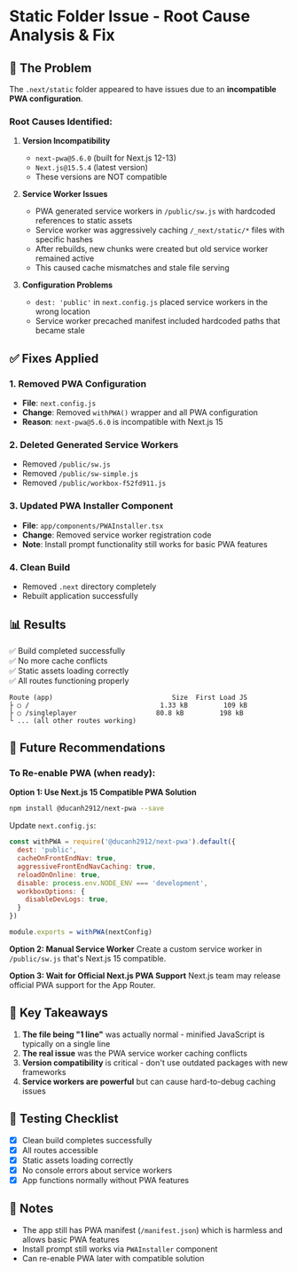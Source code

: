 # Static Folder Issue - Root Cause Analysis & Fix

## 🐛 The Problem

The `.next/static` folder appeared to have issues due to an **incompatible PWA configuration**.

### Root Causes Identified:

1. **Version Incompatibility**
   - `next-pwa@5.6.0` (built for Next.js 12-13)
   - `Next.js@15.5.4` (latest version)
   - These versions are NOT compatible

2. **Service Worker Issues**
   - PWA generated service workers in `/public/sw.js` with hardcoded references to static assets
   - Service worker was aggressively caching `/_next/static/*` files with specific hashes
   - After rebuilds, new chunks were created but old service worker remained active
   - This caused cache mismatches and stale file serving

3. **Configuration Problems**
   - `dest: 'public'` in `next.config.js` placed service workers in the wrong location
   - Service worker precached manifest included hardcoded paths that became stale

## ✅ Fixes Applied

### 1. Removed PWA Configuration
- **File**: `next.config.js`
- **Change**: Removed `withPWA()` wrapper and all PWA configuration
- **Reason**: `next-pwa@5.6.0` is incompatible with Next.js 15

### 2. Deleted Generated Service Workers
- Removed `/public/sw.js`
- Removed `/public/sw-simple.js`
- Removed `/public/workbox-f52fd911.js`

### 3. Updated PWA Installer Component
- **File**: `app/components/PWAInstaller.tsx`
- **Change**: Removed service worker registration code
- **Note**: Install prompt functionality still works for basic PWA features

### 4. Clean Build
- Removed `.next` directory completely
- Rebuilt application successfully

## 📊 Results

✅ Build completed successfully  
✅ No more cache conflicts  
✅ Static assets loading correctly  
✅ All routes functioning properly  

```
Route (app)                              Size  First Load JS
├ ○ /                                 1.33 kB         109 kB
├ ○ /singleplayer                    80.8 kB         198 kB
└ ... (all other routes working)
```

## 🔮 Future Recommendations

### To Re-enable PWA (when ready):

**Option 1: Use Next.js 15 Compatible PWA Solution**
```bash
npm install @ducanh2912/next-pwa --save
```

Update `next.config.js`:
```javascript
const withPWA = require('@ducanh2912/next-pwa').default({
  dest: 'public',
  cacheOnFrontEndNav: true,
  aggressiveFrontEndNavCaching: true,
  reloadOnOnline: true,
  disable: process.env.NODE_ENV === 'development',
  workboxOptions: {
    disableDevLogs: true,
  }
})

module.exports = withPWA(nextConfig)
```

**Option 2: Manual Service Worker**
Create a custom service worker in `/public/sw.js` that's Next.js 15 compatible.

**Option 3: Wait for Official Next.js PWA Support**
Next.js team may release official PWA support for the App Router.

## 🎯 Key Takeaways

1. **The file being "1 line"** was actually normal - minified JavaScript is typically on a single line
2. **The real issue** was the PWA service worker caching conflicts
3. **Version compatibility** is critical - don't use outdated packages with new frameworks
4. **Service workers are powerful** but can cause hard-to-debug caching issues

## 🧪 Testing Checklist

- [x] Clean build completes successfully
- [x] All routes accessible
- [x] Static assets loading correctly
- [x] No console errors about service workers
- [x] App functions normally without PWA features

## 📝 Notes

- The app still has PWA manifest (`/manifest.json`) which is harmless and allows basic PWA features
- Install prompt still works via `PWAInstaller` component
- Can re-enable PWA later with compatible solution

